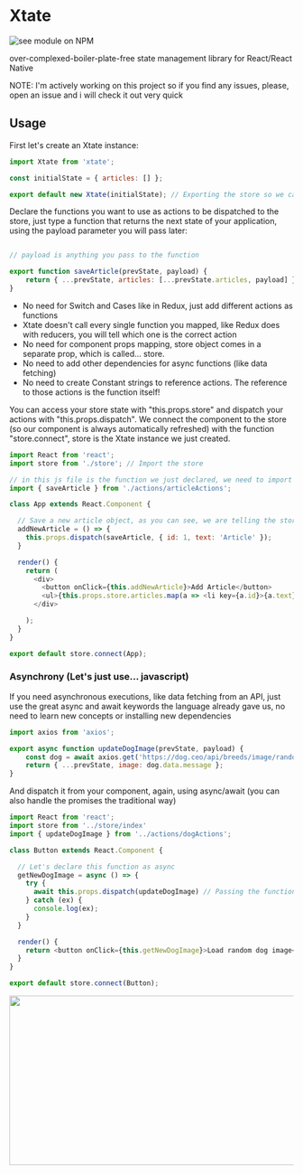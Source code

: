 # Xtate

![see module on NPM](https://nodei.co/npm/xtate.png?downloads=true&downloadRank=true&stars=true)

over-complexed-boiler-plate-free state management library for React/React Native

NOTE: I'm actively working on this project so if you find any issues, please, open an issue and i will check it out very quick

## Usage

First let's create an Xtate instance:

```javascript
import Xtate from 'xtate';

const initialState = { articles: [] };

export default new Xtate(initialState); // Exporting the store so we can use it later to connect the components to it
```

Declare the functions you want to use as actions to be dispatched to the store, just type a function that returns the next state of your application, using the payload parameter you will pass later:

```javascript

// payload is anything you pass to the function

export function saveArticle(prevState, payload) {
    return { ...prevState, articles: [...prevState.articles, payload] }; // Don't mutate the store, we need to return a new one
}
```

* No need for Switch and Cases like in Redux, just add different actions as functions
* Xtate doesn't call every single function you mapped, like Redux does with reducers, you will tell which one is the correct action
* No need for component props mapping, store object comes in a separate prop, which is called... store.
* No need to add other dependencies for async functions (like data fetching)
* No need to create Constant strings to reference actions. The reference to those actions is the function itself!

You can access your store state with "this.props.store" and dispatch your actions with "this.props.dispatch". We connect the component to the store (so our component is always automatically refreshed) with the function "store.connect", store is the Xtate instance we just created.

```javascript
import React from 'react';
import store from './store'; // Import the store 

// in this js file is the function we just declared, we need to import it
import { saveArticle } from './actions/articleActions';

class App extends React.Component {

  // Save a new article object, as you can see, we are telling the store which is the action we want to dispatch, the one we imported
  addNewArticle = () => {
    this.props.dispatch(saveArticle, { id: 1, text: 'Article' }); 
  }

  render() {
    return (
      <div>
        <button onClick={this.addNewArticle}>Add Article</button>
        <ul>{this.props.store.articles.map(a => <li key={a.id}>{a.text}</li>)}</ul>
      </div>

    );
  }
}

export default store.connect(App);

```

### Asynchrony (Let's just use... javascript)

If you need asynchronous executions, like data fetching from an API, just use the great async and await keywords the language already gave us, no need to learn new concepts or installing new dependencies

```javascript
import axios from 'axios';

export async function updateDogImage(prevState, payload) {
    const dog = await axios.get('https://dog.ceo/api/breeds/image/random');
    return { ...prevState, image: dog.data.message };
}
```
And dispatch it from your component, again, using async/await (you can also handle the promises the traditional way)

```javascript
import React from 'react';
import store from '../store/index'
import { updateDogImage } from '../actions/dogActions';

class Button extends React.Component {

  // Let's declare this function as async
  getNewDogImage = async () => {
    try {
      await this.props.dispatch(updateDogImage) // Passing the function we imported
    } catch (ex) {
      console.log(ex);
    }
  }

  render() {
    return <button onClick={this.getNewDogImage}>Load random dog image</button>;
  }
}

export default store.connect(Button);
```

<img src="https://media.giphy.com/media/BCdj4KMUer5mZbAyZV/giphy.gif" width="800" height="300"/>
